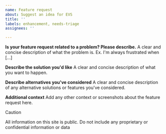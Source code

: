 ```yaml
---
name: Feature request
about: Suggest an idea for EVS
title: ''
labels: enhancement, needs-triage
assignees: ''

---
```


**Is your feature request related to a problem? Please describe.**
A clear and concise description of what the problem is. Ex. I'm always frustrated when [...]

**Describe the solution you'd like**
A clear and concise description of what you want to happen.

**Describe alternatives you've considered**
A clear and concise description of any alternative solutions or features you've considered.

**Additional context**
Add any other context or screenshots about the feature request here.

> [!CAUTION]
> All information on this site is public. Do not include any proprietary or confidential information or data
